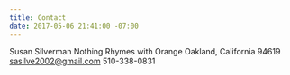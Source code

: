 ```yaml
---
title: Contact
date: 2017-05-06 21:41:00 -07:00
---
```


Susan Silverman
Nothing Rhymes with Orange
Oakland, California 94619
sasilve2002@gmail.com
510-338-0831